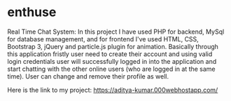 # enthuse
Real Time Chat System:
In this project I have used PHP for backend, MySql for database management, and for frontend I've used HTML, CSS, Bootstrap 3,
jQuery and particle.js plugin for animation.
Basically through this application fristly user need to create their account and using valid login credentials user will 
successfully logged in into the application and start chatting with the other online users (who are logged in at the same time).
User can change and remove their profile as well.

Here is the link to my project: https://aditya-kumar.000webhostapp.com/

